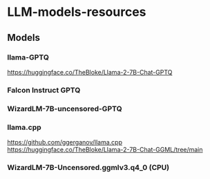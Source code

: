 # LLM-models-resources
## Models
### llama-GPTQ
https://huggingface.co/TheBloke/Llama-2-7B-Chat-GPTQ

### Falcon Instruct GPTQ

### WizardLM-7B-uncensored-GPTQ

### llama.cpp
https://github.com/ggerganov/llama.cpp
https://huggingface.co/TheBloke/Llama-2-7B-Chat-GGML/tree/main

### WizardLM-7B-Uncensored.ggmlv3.q4_0 (CPU)

